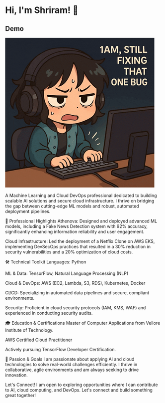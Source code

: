 # Hi, I'm Shriram! 👋 
## Demo

![App Demo](assets/demo.gif)


A Machine Learning and Cloud DevOps professional dedicated to building scalable AI solutions and secure cloud infrastructure. I thrive on bridging the gap between cutting-edge ML models and robust, automated deployment pipelines.

🚀 Professional Highlights
Athenova: Designed and deployed advanced ML models, including a Fake News Detection system with 92% accuracy, significantly enhancing information reliability and user engagement.

Cloud Infrastructure: Led the deployment of a Netflix Clone on AWS EKS, implementing DevSecOps practices that resulted in a 30% reduction in security vulnerabilities and a 20% optimization of cloud costs.

🛠️ Technical Toolkit
Languages: Python

ML & Data: TensorFlow, Natural Language Processing (NLP)

Cloud & DevOps: AWS (EC2, Lambda, S3, RDS), Kubernetes, Docker

CI/CD: Specializing in automated data pipelines and secure, compliant environments.

Security: Proficient in cloud security protocols (IAM, KMS, WAF) and experienced in conducting security audits.

🎓 Education & Certifications
Master of Computer Applications from Vellore Institute of Technology.

AWS Certified Cloud Practitioner

Actively pursuing TensorFlow Developer Certification.

🌱 Passion & Goals
I am passionate about applying AI and cloud technologies to solve real-world challenges efficiently. I thrive in collaborative, agile environments and am always seeking to drive innovation.

Let's Connect!
I am open to exploring opportunities where I can contribute to AI, cloud computing, and DevOps. Let's connect and build something great together!

